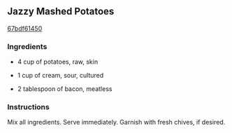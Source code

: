 ## Jazzy Mashed Potatoes

[67bdf61450](http://www.kraftrecipes.com/recipes/jazzy-mashed-potatoes-50111.aspx)

### Ingredients

 - 4 cup of potatoes, raw, skin

 - 1 cup of cream, sour, cultured

 - 2 tablespoon of bacon, meatless

### Instructions

Mix all ingredients. Serve immediately. Garnish with fresh chives, if desired.